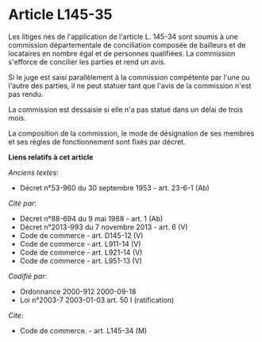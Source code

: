 # Article L145-35

Les litiges nés de l'application de l'article L. 145-34 sont soumis à une commission départementale de conciliation composée
de bailleurs et de locataires en nombre égal et de personnes qualifiées. La commission s'efforce de concilier les parties et
rend un avis.

Si le juge est saisi parallèlement à la commission compétente par l'une ou l'autre des parties, il ne peut statuer tant que
l'avis de la commission n'est pas rendu.

La commission est dessaisie si elle n'a pas statué dans un délai de trois mois.

La composition de la commission, le mode de désignation de ses membres et ses règles de fonctionnement sont fixés par décret.

**Liens relatifs à cet article**

_Anciens textes_:

  - Décret n°53-960 du 30 septembre 1953 - art. 23-6-1 (Ab)

_Cité par_:

  - Décret n°88-694 du 9 mai 1988 - art. 1 (Ab)
  - Décret n°2013-993 du 7 novembre 2013 - art. 6 (V)
  - Code de commerce - art. D145-12 (V)
  - Code de commerce - art. L911-14 (V)
  - Code de commerce - art. L921-14 (V)
  - Code de commerce - art. L951-13 (V)

_Codifié par_:

  - Ordonnance 2000-912 2000-09-18
  - Loi n°2003-7 2003-01-03 art. 50 I (ratification)

_Cite_:

  - Code de commerce. - art. L145-34 (M)
